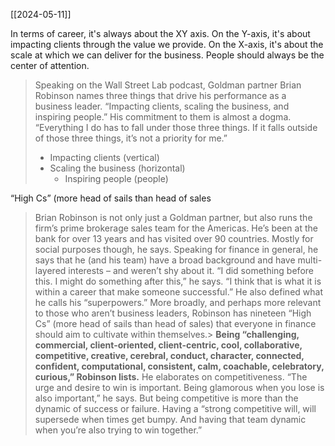 

[[2024-05-11]]

In terms of career, it's always about the XY axis. On the Y-axis, it's about impacting clients through the value we provide. On the X-axis, it's about the scale at which we can deliver for the business. People should always be the center of attention. 

> Speaking on the Wall Street Lab podcast, Goldman partner Brian Robinson names three things that drive his performance as a business leader. “Impacting clients, scaling the business, and inspiring people.” His commitment to them is almost a dogma. “Everything I do has to fall under those three things. If it falls outside of those three things, it’s not a priority for me.”
> 	- Impacting clients (vertical)
> 	- Scaling the business (horizontal)
>     - Inspiring people (people)

“High Cs” (more head of sails than head of sales
> Brian Robinson is not only just a Goldman partner, but also runs the firm’s prime brokerage sales team for the Americas. He’s been at the bank for over 13 years and has visited over 90 countries. Mostly for social purposes though, he says.
> Speaking for finance in general, he says that he (and his team) have a broad background and have multi-layered interests – and weren’t shy about it. “I did something before this. I might do something after this,” he says. “I think that is what it is within a career that make someone successful.” He also defined what he calls his “superpowers.”
> More broadly, and perhaps more relevant to those who aren’t business leaders, Robinson has nineteen “High Cs” (more head of sails than head of sales) that everyone in finance should aim to cultivate within themselves.> 
> __Being “challenging, commercial, client-oriented, client-centric, cool, collaborative, competitive, creative, cerebral, conduct, character, connected, confident, computational, consistent, calm, coachable, celebratory, curious,” Robinson lists.__
> He elaborates on competitiveness. “The urge and desire to win is important. Being glamorous when you lose is also important,” he says. But being competitive is more than the dynamic of success or failure. Having a “strong competitive will, will supersede when times get bumpy. And having that team dynamic when you’re also trying to win together.”


